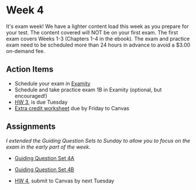 # Week 4

It's exam week!  We have a lighter content load this week as you prepare for your test.  The content covered will NOT be on your first exam.  The first exam covers Weeks 1-3 (Chapters 1-4 in the ebook).  The exam and practice exam need to be scheduled more than 24 hours in advance to avoid a $3.00 on-demand fee.



## Action Items
* Schedule your exam in [Examity](https://psu.instructure.com/courses/1866869/external_tools/196889?display=borderless)
* Schedule and take practice exam 1B in Examity (optional, but encouraged!)
* [HW 3](https://genchem.science.psu.edu/homework-3-houck), is due Tuesday
* [Extra credit worksheet](https://media.ed.science.psu.edu/sites/media/ed/files/documents/pre_exam_1_extra_credit_worksheet_wc.pdf) due by Friday to Canvas


## Assignments

_I extended the Guiding Question Sets to Sunday to allow you to focus on the exam in the early part of the week._


- [Guiding Question Set 4A](https://psu.instructure.com/courses/1866869/quizzes/3317735)

- [Guiding Question Set 4B](https://psu.instructure.com/courses/1866869/quizzes/3317745)
- [HW 4](https://genchem.science.psu.edu/homework-4-houck), submit to Canvas by next Tuesday






